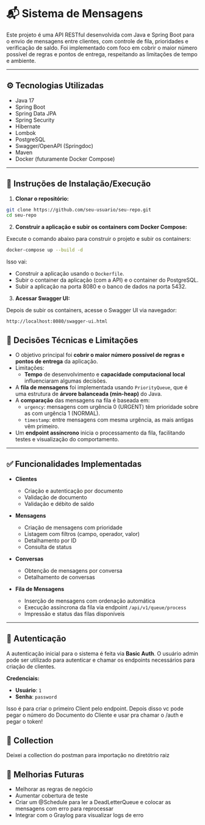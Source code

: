 
# 📬 Sistema de Mensagens

Este projeto é uma API RESTful desenvolvida com Java e Spring Boot para o envio de mensagens entre clientes, com controle de fila, prioridades e verificação de saldo. Foi implementado com foco em cobrir o maior número possível de regras e pontos de entrega, respeitando as limitações de tempo e ambiente.

---

## ⚙️ Tecnologias Utilizadas

- Java 17  
- Spring Boot  
- Spring Data JPA  
- Spring Security
- Hibernate  
- Lombok  
- PostgreSQL  
- Swagger/OpenAPI (Springdoc)  
- Maven  
- Docker (futuramente Docker Compose)  

---

## 🚀 Instruções de Instalação/Execução

1. **Clonar o repositório:**

```bash
git clone https://github.com/seu-usuario/seu-repo.git
cd seu-repo
```

2. **Construir a aplicação e subir os containers com Docker Compose:**

Execute o comando abaixo para construir o projeto e subir os containers:

```bash
docker-compose up --build -d
```

Isso vai:
- Construir a aplicação usando o `Dockerfile`.
- Subir o container da aplicação (com a API) e o container do PostgreSQL.
- Subir a aplicação na porta 8080 e o banco de dados na porta 5432.

3. **Acessar Swagger UI:**

Depois de subir os containers, acesse o Swagger UI via navegador:

```
http://localhost:8080/swagger-ui.html
```

## 🧠 Decisões Técnicas e Limitações

- O objetivo principal foi **cobrir o maior número possível de regras e pontos de entrega** da aplicação.  
- Limitações:
  - **Tempo** de desenvolvimento e **capacidade computacional local** influenciaram algumas decisões.
- A **fila de mensagens** foi implementada usando `PriorityQueue`, que é uma estrutura de **árvore balanceada (min-heap)** do Java.  
- A **comparação** das mensagens na fila é baseada em:
  - `urgency`: mensagens com urgência 0 (URGENT) têm prioridade sobre as com urgência 1 (NORMAL).  
  - `timestamp`: entre mensagens com mesma urgência, as mais antigas vêm primeiro.  
- Um **endpoint assíncrono** inicia o processamento da fila, facilitando testes e visualização do comportamento.

---

## ✅ Funcionalidades Implementadas

- **Clientes**
  - Criação e autenticação por documento  
  - Validação de documento  
  - Validação e débito de saldo  

- **Mensagens**
  - Criação de mensagens com prioridade  
  - Listagem com filtros (campo, operador, valor)  
  - Detalhamento por ID  
  - Consulta de status  

- **Conversas**
  - Obtenção de mensagens por conversa  
  - Detalhamento de conversas  

- **Fila de Mensagens**
  - Inserção de mensagens com ordenação automática  
  - Execução assíncrona da fila via endpoint `/api/v1/queue/process`  
  - Impressão e status das filas disponíveis  

---

## 🔑 Autenticação

A autenticação inicial para o sistema é feita via **Basic Auth**. O usuário admin pode ser utilizado para autenticar e chamar os endpoints necessários para criação de clientes.

**Credenciais:**
- **Usuário**: `1`
- **Senha**: `password`

Isso é para criar o primeiro Client pelo endpoint. Depois disso vc pode pegar o número do Documento do Cliente e usar pra chamar o /auth e pegar o token!

## 📁 Collection 

Deixei a collection do postman para importação no diretótrio raiz

## 🚀 Melhorias Futuras

- Melhorar as regras de negócio
- Aumentar cobertura de teste
- Criar um @Schedule para ler a DeadLetterQueue e colocar as mensagens com erro para reprocessar
- Integrar com o Graylog para visualizar logs de erro
